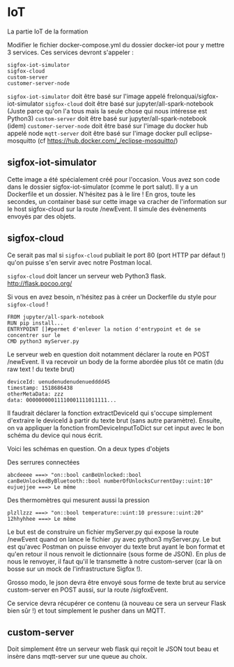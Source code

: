 # IoT
La partie IoT de la formation

Modifier le fichier docker-compose.yml du dossier docker-iot pour y mettre 3 services. Ces services devront s'appeler :

    sigfox-iot-simulator
    sigfox-cloud
    custom-server
    customer-server-node

`sigfox-iot-simulator` doit être basé sur l'image appelé frelonquai/sigfox-iot-simulator
`sigfox-cloud` doit être basé sur jupyter/all-spark-notebook (Juste parce qu'on l'a tous mais la seule chose qui nous intéresse est Python3)
`custom-server` doit être basé sur jupyter/all-spark-notebook (idem)
`customer-server-node` doit être basé sur l'image du docker hub appelé node
`mqtt-server` doit être basé sur l'image docker pull eclipse-mosquitto (cf https://hub.docker.com/_/eclipse-mosquitto/)

## sigfox-iot-simulator

Cette image a été spécialement créé pour l'occasion.
Vous avez son code dans le dossier sigfox-iot-simulator (comme le port salut). Il y a un Dockerfile et un dossier. N'hésitez pas à le lire !
En gros, toute les secondes, un container basé sur cette image va cracher de l'information sur le host sigfox-cloud sur la route /newEvent.
Il simule des évènements envoyés par des objets. 

## sigfox-cloud

Ce serait pas mal si `sigfox-cloud` publiait le port 80 (port HTTP par défaut !) qu'on puisse s'en servir avec notre Postman local.

`sigfox-cloud` doit lancer un serveur web Python3 flask. http://flask.pocoo.org/

Si vous en avez besoin, n'hésitez pas à créer un Dockerfile du style pour `sigfox-cloud` !

    FROM jupyter/all-spark-notebook
    RUN pip install...
    ENTRYPOINT []#permet d'enlever la notion d'entrypoint et de se concentrer sur le
    CMD python3 myServer.py

Le serveur web en question doit notamment déclarer la route en POST /newEvent.
Il va recevoir un body de la forme abordée plus tôt ce matin (du raw text ! du texte brut)

    deviceId: uenudenudenudenuedddd45
    timestamp: 1518686438
    otherMetaData: zzz
    data: 00000000011110001111011111...

Il faudrait déclarer la fonction extractDeviceId qui s'occupe simplement d'extraire le deviceId à partir du texte brut (sans autre paramètre).
Ensuite, on va appliquer la fonction fromDeviceInputToDict sur cet input avec le bon schéma du device qui nous écrit.

Voici les schémas en question. On a deux types d'objets

Des serrures connectées

    abcdeeee ===> "on::bool canBeUnlocked::bool canBeUnlockedByBluetooth::bool numberOfUnlocksCurrentDay::uint:10"
    eujuejjee ===> Le même

Des thermomètres qui mesurent aussi la pression

    plzllzzz ===> "on::bool temperature::uint:10 pressure::uint:20"
    12hhyhhee ===> Le même

Le but est de construire un fichier myServer.py qui expose la route /newEvent quand on lance le fichier .py avec python3 myServer.py. Le but est qu'avec Postman on puisse envoyer du texte brut ayant le bon format et qu'en retour il nous renvoit le dictionnaire (sous forme de JSON). En plus de nous le renvoyer, il faut qu'il le transmette à notre custom-server (car là on bosse sur un mock de l'infrastructure Sigfox !).

Grosso modo, le json devra être envoyé sous forme de texte brut au service custom-server en POST aussi, sur la route /sigfoxEvent.

Ce service devra récupérer ce contenu (à nouveau ce sera un serveur Flask bien sûr !) et tout simplement le pusher dans un MQTT.

## custom-server

Doit simplement être un serveur web flask qui reçoit le JSON tout beau et insère dans mqtt-server sur une queue au choix.